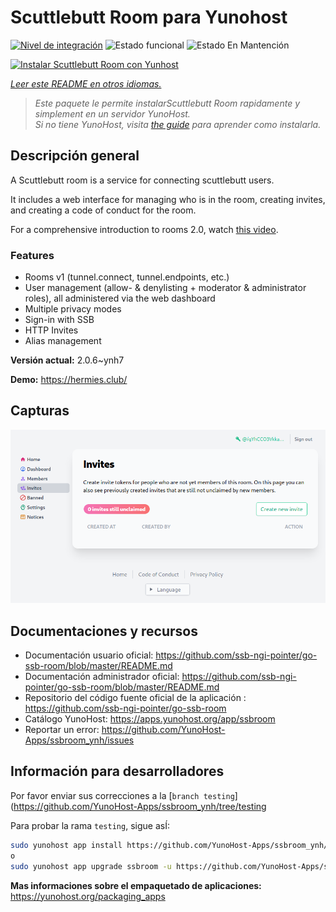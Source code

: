 <!--
Este archivo README esta generado automaticamente<https://github.com/YunoHost/apps/tree/master/tools/readme_generator>
No se debe editar a mano.
-->

# Scuttlebutt Room para Yunohost

[![Nivel de integración](https://dash.yunohost.org/integration/ssbroom.svg)](https://dash.yunohost.org/appci/app/ssbroom) ![Estado funcional](https://ci-apps.yunohost.org/ci/badges/ssbroom.status.svg) ![Estado En Mantención](https://ci-apps.yunohost.org/ci/badges/ssbroom.maintain.svg)

[![Instalar Scuttlebutt Room con Yunhost](https://install-app.yunohost.org/install-with-yunohost.svg)](https://install-app.yunohost.org/?app=ssbroom)

*[Leer este README en otros idiomas.](./ALL_README.md)*

> *Este paquete le permite instalarScuttlebutt Room rapidamente y simplement en un servidor YunoHost.*  
> *Si no tiene YunoHost, visita [the guide](https://yunohost.org/install) para aprender como instalarla.*

## Descripción general

A Scuttlebutt room is a service for connecting scuttlebutt users.

It includes a web interface for managing who is in the room, creating invites, and creating a code of conduct for the room.

For a comprehensive introduction to rooms 2.0, watch [this video](https://www.youtube.com/watch?v=W5p0y_MWwDE).

### Features

- Rooms v1 (tunnel.connect, tunnel.endpoints, etc.)
- User management (allow- & denylisting + moderator & administrator roles), all administered via the web dashboard
- Multiple privacy modes
- Sign-in with SSB
- HTTP Invites
- Alias management

**Versión actual:** 2.0.6~ynh7

**Demo:** <https://hermies.club/>

## Capturas

![Captura de Scuttlebutt Room](./doc/screenshots/screenshot.png)

## Documentaciones y recursos

- Documentación usuario oficial: <https://github.com/ssb-ngi-pointer/go-ssb-room/blob/master/README.md>
- Documentación administrador oficial: <https://github.com/ssb-ngi-pointer/go-ssb-room/blob/master/README.md>
- Repositorio del código fuente oficial de la aplicación : <https://github.com/ssb-ngi-pointer/go-ssb-room>
- Catálogo YunoHost: <https://apps.yunohost.org/app/ssbroom>
- Reportar un error: <https://github.com/YunoHost-Apps/ssbroom_ynh/issues>

## Información para desarrolladores

Por favor enviar sus correcciones a la [`branch testing`](https://github.com/YunoHost-Apps/ssbroom_ynh/tree/testing

Para probar la rama `testing`, sigue asÍ:

```bash
sudo yunohost app install https://github.com/YunoHost-Apps/ssbroom_ynh/tree/testing --debug
o
sudo yunohost app upgrade ssbroom -u https://github.com/YunoHost-Apps/ssbroom_ynh/tree/testing --debug
```

**Mas informaciones sobre el empaquetado de aplicaciones:** <https://yunohost.org/packaging_apps>

